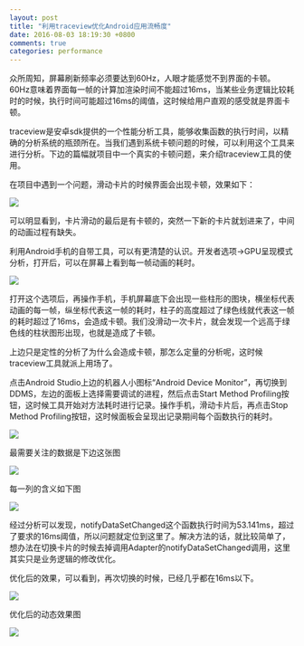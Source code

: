 ```yaml
---
layout: post
title: "利用traceview优化Android应用流畅度"
date: 2016-08-03 18:19:30 +0800
comments: true
categories: performance
---
```


众所周知，屏幕刷新频率必须要达到60Hz，人眼才能感觉不到界面的卡顿。60Hz意味着界面每一帧的计算加渲染时间不能超过16ms，当某些业务逻辑比较耗时的时候，执行时间可能超过16ms的阈值，这时候给用户直观的感受就是界面卡顿。

traceview是安卓sdk提供的一个性能分析工具，能够收集函数的执行时间，以精确的分析系统的瓶颈所在。当我们遇到系统卡顿问题的时候，可以利用这个工具来进行分析。下边的篇幅就项目中一个真实的卡顿问题，来介绍traceview工具的使用。

<!--more-->

在项目中遇到一个问题，滑动卡片的时候界面会出现卡顿，效果如下：

[![](http://jason5.cn/images/traceview_performance_before.gif)](http://jason5.cn/images/traceview_performance_before.gif)

可以明显看到，卡片滑动的最后是有卡顿的，突然一下新的卡片就划进来了，中间的动画过程有缺失。

利用Android手机的自带工具，可以有更清楚的认识。开发者选项->GPU呈现模式分析，打开后，可以在屏幕上看到每一帧动画的耗时。

[![](http://jason5.cn/images/EA295EE4-3A8A-42DF-9D4A-09498FE9F120.png)](http://jason5.cn/images/EA295EE4-3A8A-42DF-9D4A-09498FE9F120.png)

打开这个选项后，再操作手机，手机屏幕底下会出现一些柱形的图块，横坐标代表动画的每一帧，纵坐标代表这一帧的耗时，柱子的高度超过了绿色线就代表这一帧的耗时超过了16ms，会造成卡顿。我们没滑动一次卡片，就会发现一个远高于绿色线的柱状图形出现，也就是造成了卡顿。

上边只是定性的分析了为什么会造成卡顿，那怎么定量的分析呢，这时候traceview工具就派上用场了。

点击Android Studio上边的机器人小图标“Android Device Monitor”，再切换到DDMS，左边的面板上选择需要调试的进程，然后点击Start Method Profiling按钮，这时候工具开始对方法耗时进行记录。操作手机，滑动卡片后，再点击Stop Method Profiling按钮，这时候面板会呈现出记录期间每个函数执行的耗时。

[![](http://jason5.cn/images/traceview-performace-example.png)](http://jason5.cn/images/traceview-performace-example.png)

最需要关注的数据是下边这张图

[![](http://jason5.cn/images/A9F7C9CF-3B77-4B90-9B27-D679346AA0C5.png)](http://jason5.cn/images/A9F7C9CF-3B77-4B90-9B27-D679346AA0C51111.png)

每一列的含义如下图

[![](http://jason5.cn/images/A0239545-85FA-459E-BD42-30D0B946453B.png)](http://jason5.cn/images/A0239545-85FA-459E-BD42-30D0B946453B.png)

经过分析可以发现，notifyDataSetChanged这个函数执行时间为53.141ms，超过了要求的16ms阈值，所以问题就定位到这里了。解决方法的话，就比较简单了，想办法在切换卡片的时候去掉调用Adapter的notifyDataSetChanged调用，这里其实只是业务逻辑的修改优化。

优化后的效果，可以看到，再次切换的时候，已经几乎都在16ms以下。

[![](http://jason5.cn/images/9D18BF07-7CAE-40C4-B585-08392D41BF64.png)](http://jason5.cn/images/9D18BF07-7CAE-40C4-B585-08392D41BF64.png)

优化后的动态效果图

[![](http://jason5.cn/images/traceview_performance_after.gif)](http://jason5.cn/images/traceview_performance_after.gif)








